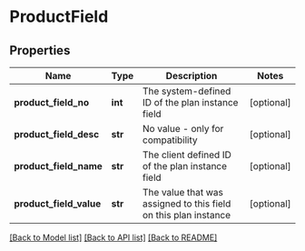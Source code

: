 # ProductField

## Properties
Name | Type | Description | Notes
------------ | ------------- | ------------- | -------------
**product_field_no** | **int** | The system-defined ID of the plan instance field | [optional] 
**product_field_desc** | **str** | No value - only for compatibility | [optional] 
**product_field_name** | **str** | The client defined ID of the plan instance field | [optional] 
**product_field_value** | **str** | The value that was assigned to this field on this plan instance | [optional] 

[[Back to Model list]](../README.md#documentation-for-models) [[Back to API list]](../README.md#documentation-for-api-endpoints) [[Back to README]](../README.md)


